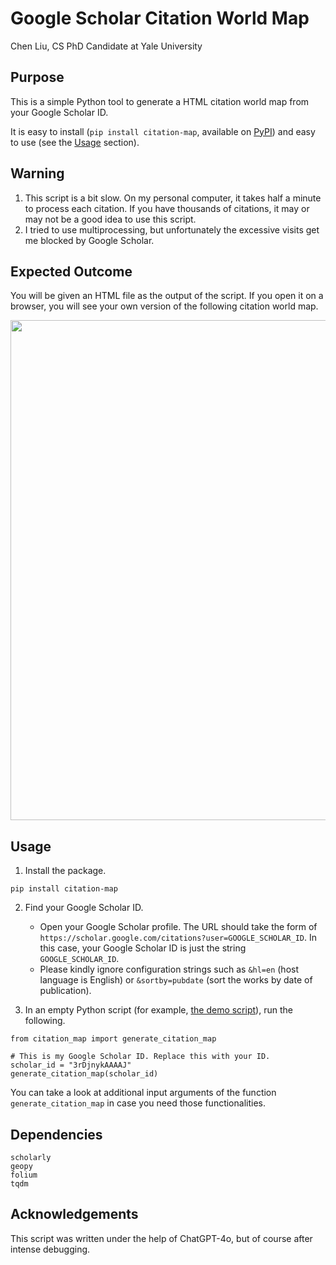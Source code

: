 # Google Scholar Citation World Map

Chen Liu, CS PhD Candidate at Yale University

## Purpose
This is a simple Python tool to generate a HTML citation world map from your Google Scholar ID.

It is easy to install (`pip install citation-map`, available on [PyPI](https://pypi.org/project/citation-map/)) and easy to use (see the [Usage](https://github.com/ChenLiu-1996/CitationMap?tab=readme-ov-file#usage) section).

## Warning
1. This script is a bit slow. On my personal computer, it takes half a minute to process each citation. If you have thousands of citations, it may or may not be a good idea to use this script.
2. I tried to use multiprocessing, but unfortunately the excessive visits get me blocked by Google Scholar.

## Expected Outcome
You will be given an HTML file as the output of the script. If you open it on a browser, you will see your own version of the following citation world map.

<img src = "assets/citation_world_map.png" width=800>

## Usage
1. Install the package.
```
pip install citation-map
```

2. Find your Google Scholar ID.

    - Open your Google Scholar profile. The URL should take the form of `https://scholar.google.com/citations?user=GOOGLE_SCHOLAR_ID`. In this case, your Google Scholar ID is just the string `GOOGLE_SCHOLAR_ID`.
    - Please kindly ignore configuration strings such as `&hl=en` (host language is English) or `&sortby=pubdate` (sort the works by date of publication).

3. In an empty Python script (for example, [the demo script](https://github.com/ChenLiu-1996/CitationMap/demo/demo.py)), run the following.
```
from citation_map import generate_citation_map

# This is my Google Scholar ID. Replace this with your ID.
scholar_id = "3rDjnykAAAAJ"
generate_citation_map(scholar_id)
```

You can take a look at additional input arguments of the function `generate_citation_map` in case you need those functionalities.


## Dependencies
```
scholarly
geopy
folium
tqdm
```

## Acknowledgements
This script was written under the help of ChatGPT-4o, but of course after intense debugging.

